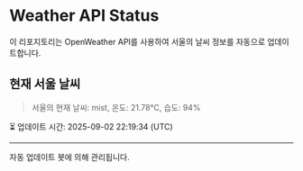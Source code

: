 
# Weather API Status

이 리포지토리는 OpenWeather API를 사용하여 서울의 날씨 정보를 자동으로 업데이트합니다.

## 현재 서울 날씨
> 서울의 현재 날씨: mist, 온도: 21.78°C, 습도: 94%

⏳ 업데이트 시간: 2025-09-02 22:19:34 (UTC)

---
자동 업데이트 봇에 의해 관리됩니다.
